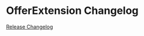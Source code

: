 # OfferExtension Changelog

[Release Changelog](https://github.com/spryker/offer-extension/releases)
